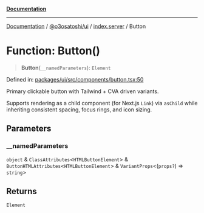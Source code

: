 [**Documentation**](../../../../README.md)

***

[Documentation](../../../../README.md) / [@o3osatoshi/ui](../../README.md) / [index.server](../README.md) / Button

# Function: Button()

> **Button**(`__namedParameters`): `Element`

Defined in: [packages/ui/src/components/button.tsx:50](https://github.com/o3osatoshi/experiment/blob/67ff251451cab829206391b718d971ec20ce4dfb/packages/ui/src/components/button.tsx#L50)

Primary clickable button with Tailwind + CVA driven variants.

Supports rendering as a child component (for Next.js `Link`) via `asChild`
while inheriting consistent spacing, focus rings, and icon sizing.

## Parameters

### \_\_namedParameters

`object` & `ClassAttributes`\<`HTMLButtonElement`\> & `ButtonHTMLAttributes`\<`HTMLButtonElement`\> & `VariantProps`\<(`props?`) => `string`\>

## Returns

`Element`
